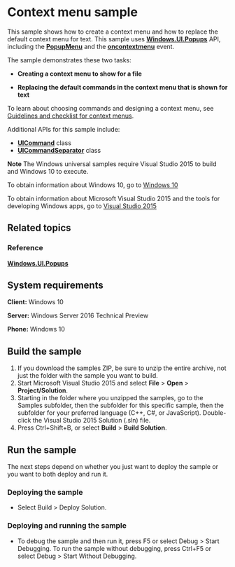 ﻿<!---
  category: ControlsLayoutAndText
  samplefwlink: http://go.microsoft.com/fwlink/p/?LinkId=620525&clcid=0x409
--->

# Context menu sample

This sample shows how to create a context menu and how to replace the default context menu for text. This sample uses [**Windows.UI.Popups**](http://msdn.microsoft.com/library/windows/apps/br242180) API, including the [**PopupMenu**](http://msdn.microsoft.com/library/windows/apps/br208693) and the [**oncontextmenu**](http://msdn.microsoft.com/library/windows/apps/hh441317) event.

The sample demonstrates these two tasks:

-   **Creating a context menu to show for a file**

-   **Replacing the default commands in the context menu that is shown for text**

To learn about choosing commands and designing a context menu, see [Guidelines and checklist for context menus](http://msdn.microsoft.com/library/windows/apps/hh465308).

Additional APIs for this sample include:

-   [**UICommand**](http://msdn.microsoft.com/library/windows/apps/br242166) class
-   [**UICommandSeparator**](http://msdn.microsoft.com/library/windows/apps/br242168) class

**Note** The Windows universal samples require Visual Studio 2015 to build and Windows 10 to execute.
 
To obtain information about Windows 10, go to [Windows 10](http://go.microsoft.com/fwlink/?LinkID=532421)

To obtain information about Microsoft Visual Studio 2015 and the tools for developing Windows apps, go to [Visual Studio 2015](http://go.microsoft.com/fwlink/?LinkID=532422)

## Related topics

### Reference

[**Windows.UI.Popups**](http://msdn.microsoft.com/library/windows/apps/br242180)

## System requirements

**Client:** Windows 10

**Server:** Windows Server 2016 Technical Preview

**Phone:** Windows 10

## Build the sample

1. If you download the samples ZIP, be sure to unzip the entire archive, not just the folder with the sample you want to build. 
2. Start Microsoft Visual Studio 2015 and select **File** \> **Open** \> **Project/Solution**.
3. Starting in the folder where you unzipped the samples, go to the Samples subfolder, then the subfolder for this specific sample, then the subfolder for your preferred language (C++, C#, or JavaScript). Double-click the Visual Studio 2015 Solution (.sln) file.
4. Press Ctrl+Shift+B, or select **Build** \> **Build Solution**.

## Run the sample

The next steps depend on whether you just want to deploy the sample or you want to both deploy and run it.

### Deploying the sample

- Select Build > Deploy Solution. 

### Deploying and running the sample

- To debug the sample and then run it, press F5 or select Debug >  Start Debugging. To run the sample without debugging, press Ctrl+F5 or select Debug > Start Without Debugging. 
